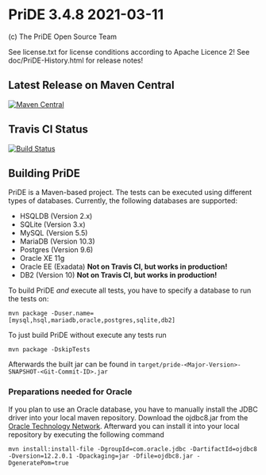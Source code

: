 # PriDE 3.4.8 2021-03-11

(c) The PriDE Open Source Team

See license.txt for license conditions according to Apache Licence 2!
See doc/PriDE-History.html for release notes!

## Latest Release on Maven Central
[![Maven Central](https://img.shields.io/maven-central/v/pm.pride/pride.svg?label=Maven%20Central)](https://search.maven.org/search?q=g:%22pm.pride%22%20AND%20a:%22pride%22)

## Travis CI Status
[![Build Status](https://travis-ci.org/j-pride/pride.pm.svg)](https://travis-ci.org/j-pride/pride.pm)


## Building PriDE

PriDE is a Maven-based project. The tests can be executed using different types of databases.
Currently, the following databases are supported:

* HSQLDB (Version 2.x)
* SQLite (Version 3.x)
* MySQL (Version 5.5)
* MariaDB (Version 10.3)
* Postgres (Version 9.6)
* Oracle XE 11g
* Oracle EE (Exadata) **Not on Travis CI, but works in production!**
* DB2 (Version 10) **Not on Travis CI, but works in production!**

To build PriDE _and_ execute all tests, you have to specify a database to run the tests on:

    mvn package -Duser.name=[mysql,hsql,mariadb,oracle,postgres,sqlite,db2]

To just build PriDE without execute any tests run

    mvn package -DskipTests

Afterwards the built jar can be found in `target/pride-<Major-Version>-SNAPSHOT-<Git-Commit-ID>.jar`

### Preparations needed for Oracle

If you plan to use an Oracle database, you have to manually install the JDBC driver into your local maven repository.
Download the ojdbc8.jar from the [Oracle Technology Network](http://www.oracle.com/technetwork/database/features/jdbc/jdbc-ucp-122-3110062.html).
Afterward you can install it into your local repository by executing the following command

	mvn install:install-file -DgroupId=com.oracle.jdbc -DartifactId=ojdbc8 -Dversion=12.2.0.1 -Dpackaging=jar -Dfile=ojdbc8.jar -DgeneratePom=true

